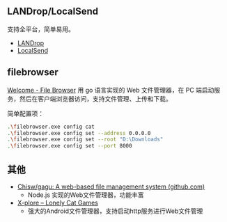 ## LANDrop/LocalSend

支持全平台，简单易用。

- [LANDrop](https://landrop.app/)
- [LocalSend](https://localsend.org/)

## filebrowser

[Welcome - File Browser](https://filebrowser.org/)
用 go 语言实现的 Web 文件管理器，在 PC 端启动服务，然后在客户端浏览器访问，支持文件管理、上传和下载。

简单配置项：
```sh
.\filebrowser.exe config cat
.\filebrowser.exe config set --address 0.0.0.0
.\filebrowser.exe config set --root "D:\Downloads"
.\filebrowser.exe config set --port 8000
```

## 其他

- [Chisw/gagu: A web-based file management system (github.com)](https://github.com/Chisw/gagu)
	- Node.js 实现的Web文件管理器，功能丰富
- [X-plore – Lonely Cat Games](https://www.lonelycatgames.com/apps/xplore)
	- 强大的Android文件管理器，支持启动http服务进行Web文件管理